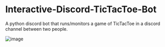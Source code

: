 # Interactive-Discord-TicTacToe-Bot
A python discord bot that runs/monitors a game of TicTacToe in a discord channel between two people.



![image](https://user-images.githubusercontent.com/81925146/116467745-075e6e80-a83e-11eb-9725-e1cf6866862d.png)

